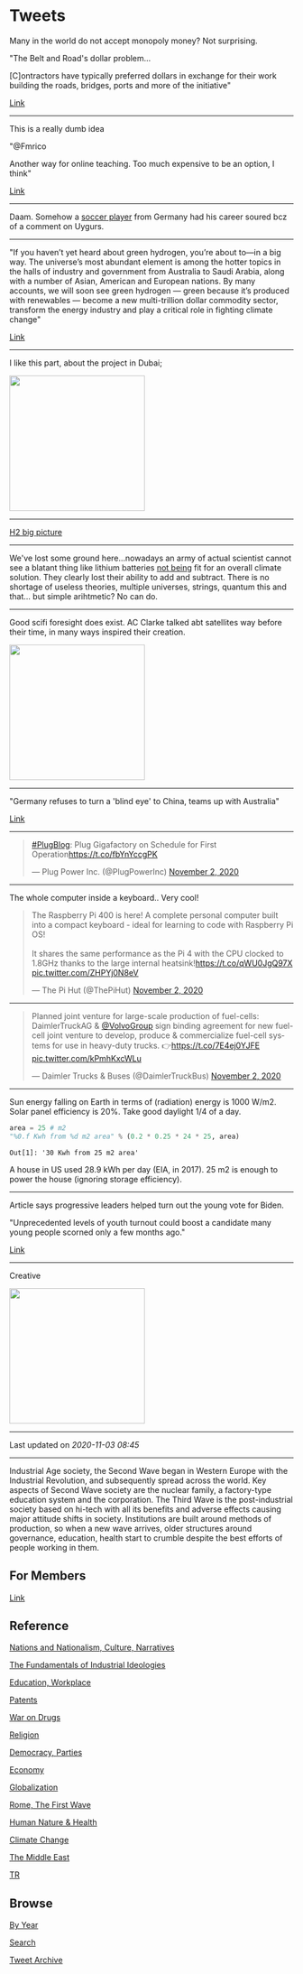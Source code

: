 # Tweets

Many in the world do not accept monopoly money? Not surprising.

"The Belt and Road's dollar problem...

[C]ontractors have typically preferred dollars in exchange for their
work building the roads, bridges, ports and more of the initiative"

[Link](https://ftalphaville.ft.com/2018/12/18/1545130791000/The-Belt-and-Road-s-dollar-problem/)

---

This is a really dumb idea

"@Fmrico

Another way for online teaching. Too much expensive to be an option, I think"

[Link](https://twitter.com/Fmrico/status/1323317858538037250)

---

Daam. Somehow a [soccer player](https://www.nytimes.com/2020/10/26/sports/soccer/mesut-ozil-arsenal-china.html)
from Germany had his career soured bcz of a comment on Uygurs.

---

"If you haven’t yet heard about green hydrogen, you’re about to—in a
big way. The universe’s most abundant element is among the hotter
topics in the halls of industry and government from Australia to Saudi
Arabia, along with a number of Asian, American and European
nations. By many accounts, we will soon see green hydrogen — green
because it’s produced with renewables — become a new multi-trillion
dollar commodity sector, transform the energy industry and play a
critical role in fighting climate change"

[Link](https://www.bofaml.com/en-us/content/esg-research/green-hydrogen-market-importance.html)

---

I like this part, about the project in Dubai;

<img width="240" src="https://pbs.twimg.com/media/El2AuAPW0AEYZ4B?format=png&name=small"/>

---

[H2 big picture](https://pbs.twimg.com/media/El1OBenXEAAm9Xp?format=jpg&name=small)

---

We've lost some ground here...nowadays an army of actual scientist
cannot see a blatant thing like lithium batteries [not
being](https://muratk3n.github.io/thirdwave/en/2020/07/h2-numbers.html#lithium)
fit for an overall climate solution. They clearly lost their ability
to add and subtract.  There is no shortage of useless theories,
multiple universes, strings, quantum this and that... but simple
arihtmetic?  No can do.

---

Good scifi foresight does exist. AC Clarke talked abt satellites way
before their time, in many ways inspired their creation.

<img width="240" src="https://pbs.twimg.com/media/Elzvb15U4AAGAN2?format=jpg&name=small"/>

---

"Germany refuses to turn a 'blind eye' to China, teams up with
Australia"

[Link](https://www.smh.com.au/world/asia/germany-refuses-to-turn-a-blind-eye-to-china-teams-up-with-australia-20201102-p56apf.html)

---

<blockquote class="twitter-tweet"><p lang="en" dir="ltr"><a href="https://twitter.com/hashtag/PlugBlog?src=hash&amp;ref_src=twsrc%5Etfw">#PlugBlog</a>: Plug Gigafactory on Schedule for First Operation<a href="https://t.co/fbYnYccgPK">https://t.co/fbYnYccgPK</a></p>&mdash; Plug Power Inc. (@PlugPowerInc) <a href="https://twitter.com/PlugPowerInc/status/1323251333005234176?ref_src=twsrc%5Etfw">November 2, 2020</a></blockquote> <script async src="https://platform.twitter.com/widgets.js" charset="utf-8"></script>

---

The whole computer inside a keyboard.. Very cool! 

<blockquote class="twitter-tweet"><p lang="en" dir="ltr">The Raspberry Pi 400 is here! A complete personal computer built into a compact keyboard - ideal for learning to code with Raspberry Pi OS!<br><br>It shares the same performance as the Pi 4 with the CPU clocked to 1.8GHz thanks to the large internal heatsink!<a href="https://t.co/qWU0JgQ97X">https://t.co/qWU0JgQ97X</a> <a href="https://t.co/ZHPYj0N8eV">pic.twitter.com/ZHPYj0N8eV</a></p>&mdash; The Pi Hut (@ThePiHut) <a href="https://twitter.com/ThePiHut/status/1323173191393705991?ref_src=twsrc%5Etfw">November 2, 2020</a></blockquote> <script async src="https://platform.twitter.com/widgets.js" charset="utf-8"></script>

---

<blockquote class="twitter-tweet"><p lang="en" dir="ltr">Planned joint venture for large-scale production of fuel-cells: DaimlerTruckAG &amp; <a href="https://twitter.com/VolvoGroup?ref_src=twsrc%5Etfw">@VolvoGroup</a> sign binding agreement for new fuel-cell joint venture to develop, produce &amp; commercialize fuel-cell systems for use in heavy-duty trucks. 👉<a href="https://t.co/7E4ej0YJFE">https://t.co/7E4ej0YJFE</a> <a href="https://t.co/kPmhKxcWLu">pic.twitter.com/kPmhKxcWLu</a></p>&mdash; Daimler Trucks &amp; Buses (@DaimlerTruckBus) <a href="https://twitter.com/DaimlerTruckBus/status/1323158782915076097?ref_src=twsrc%5Etfw">November 2, 2020</a></blockquote> <script async src="https://platform.twitter.com/widgets.js" charset="utf-8"></script>

---

Sun energy falling on Earth in terms of (radiation) energy is 1000
W/m2. Solar panel efficiency is 20%. Take good daylight 1/4 of a
day. 

```python
area = 25 # m2
"%0.f Kwh from %d m2 area" % (0.2 * 0.25 * 24 * 25, area)
```

```text
Out[1]: '30 Kwh from 25 m2 area'
```

A house in US used 28.9 kWh per day (EIA, in 2017). 25 m2 is enough to
power the house (ignoring storage efficiency).

---

Article says progressive leaders helped turn out the young vote for Biden.

"Unprecedented levels of youth turnout could boost a candidate many
young people scorned only a few months ago."

[Link](https://m.huffpost.com/us/entry/us_5f9d978ac5b65662bcc788b4)

---

Creative 

<img width="240" src="https://pbs.twimg.com/media/El1pz6NWoAIRXoH?format=jpg&name=small"/>

---

Last updated on *2020-11-03 08:45*

---

Industrial Age society, the Second Wave began in Western Europe with
the Industrial Revolution, and subsequently spread across the
world. Key aspects of Second Wave society are the nuclear family, a
factory-type education system and the corporation. The Third Wave is
the post-industrial society based on hi-tech with all its benefits and
adverse effects causing major attitude shifts in society. Institutions
are built around methods of production, so when a new wave arrives,
older structures around governance, education, health start to crumble
despite the best efforts of people working in them.

## For Members

[Link](https://thirdwave-members.herokuapp.com)

## Reference

[Nations and Nationalism, Culture, Narratives](/2013/02/nations-and-nationalism.md)

[The Fundamentals of Industrial Ideologies](/2011/04/fundamentals-of-industrial-ideologies.md)

[Education, Workplace](2017/09/education-workplace.md)

[Patents](/2018/09/patents.md)

[War on Drugs](/2019/11/war-on-drugs.md)

[Religion](/2015/04/god-religion.md)

[Democracy, Parties](/2016/11/democracy.md)

[Economy](/2018/05/economy.md)

[Globalization](/2018/09/globalization.md)

[Rome, The First Wave](/2017/12/rome.md)

[Human Nature & Health](/2020/07/human-nature.md)

[Climate Change](/2018/12/climate.md)

[The Middle East](/2019/07/middleeast.md)

[TR](../tr)

## Browse

[By Year](years.md)

[Search](search.html)

[Tweet Archive](/tweets/README.md)



